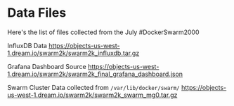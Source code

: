 # Data Files

Here's the list of files collected from the July #DockerSwarm2000

InfluxDB Data 
https://objects-us-west-1.dream.io/swarm2k/swarm2k_influxdb.tar.gz

Grafana Dashboard Source
https://objects-us-west-1.dream.io/swarm2k/swarm2k_final_grafana_dashboard.json

Swarm Cluster Data collected from `/var/lib/docker/swarm/`
https://objects-us-west-1.dream.io/swarm2k/swarm2k_swarm_mg0.tar.gz

